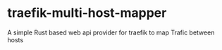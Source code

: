 # traefik-multi-host-mapper
A simple Rust based web api provider for traefik to map Trafic between hosts
